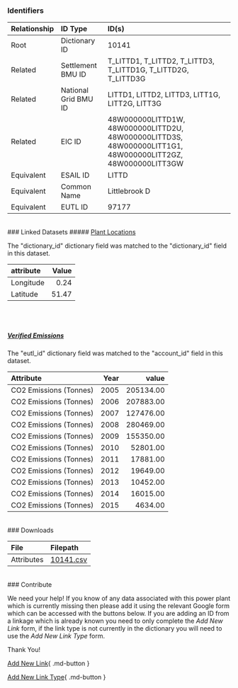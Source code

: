 ### Identifiers

| Relationship   | ID Type              | ID(s)                                                                                                      |
|:---------------|:---------------------|:-----------------------------------------------------------------------------------------------------------|
| Root           | Dictionary ID        | 10141                                                                                                      |
| Related        | Settlement BMU ID    | T_LITTD1, T_LITTD2, T_LITTD3, T_LITTD1G, T_LITTD2G, T_LITTD3G                                              |
| Related        | National Grid BMU ID | LITTD1, LITTD2, LITTD3, LITT1G, LITT2G, LITT3G                                                             |
| Related        | EIC ID               | 48W000000LITTD1W, 48W000000LITTD2U, 48W000000LITTD3S, 48W000000LITT1G1, 48W000000LITT2GZ, 48W000000LITT3GW |
| Equivalent     | ESAIL ID             | LITTD                                                                                                      |
| Equivalent     | Common Name          | Littlebrook D                                                                                              |
| Equivalent     | EUTL ID              | 97177                                                                                                      |

<br>
### Linked Datasets
##### <a href="https://osuked.github.io/Power-Station-Dictionary/datasets/plant-locations">Plant Locations</a>



The "dictionary_id" dictionary field was matched to the "dictionary_id" field in this dataset.

| attribute   |   Value |
|:------------|--------:|
| Longitude   |    0.24 |
| Latitude    |   51.47 |

<br><br>
##### <a href="https://osuked.github.io/Power-Station-Dictionary/datasets/verified-emissions">Verified Emissions</a>



The "eutl_id" dictionary field was matched to the "account_id" field in this dataset.

| Attribute              |   Year |     value |
|:-----------------------|-------:|----------:|
| CO2 Emissions (Tonnes) |   2005 | 205134.00 |
| CO2 Emissions (Tonnes) |   2006 | 207883.00 |
| CO2 Emissions (Tonnes) |   2007 | 127476.00 |
| CO2 Emissions (Tonnes) |   2008 | 280469.00 |
| CO2 Emissions (Tonnes) |   2009 | 155350.00 |
| CO2 Emissions (Tonnes) |   2010 |  52801.00 |
| CO2 Emissions (Tonnes) |   2011 |  17881.00 |
| CO2 Emissions (Tonnes) |   2012 |  19649.00 |
| CO2 Emissions (Tonnes) |   2013 |  10452.00 |
| CO2 Emissions (Tonnes) |   2014 |  16015.00 |
| CO2 Emissions (Tonnes) |   2015 |   4634.00 |


<br>
### Downloads


| File       | Filepath                                                                              |
|:-----------|:--------------------------------------------------------------------------------------|
| Attributes | [10141.csv](https://osuked.github.io/Power-Station-Dictionary/object_attrs/10141.csv) |


<br>
### Contribute

We need your help! If you know of any data associated with this power plant which is currently missing then please add it using the relevant Google form which can be accessed with the buttons below.  If you are adding an ID from a linkage which is already known you need to only complete the *Add New Link* form, if the link type is not currently in the dictionary you will need to use the *Add New Link Type* form.

Thank You!

[Add New Link](https://docs.google.com/forms/d/e/1FAIpQLSc5jRsQ7NgiLLXbwo9PUdwTQyuqbRwThltG56-o6NVSe7E_nw/viewform?usp=pp_url&entry.251912331=10141){ .md-button }

[Add New Link Type](https://docs.google.com/forms/d/e/1FAIpQLSdQfLmfOR0Vw4Z7gDQAIhBbqIifd1RuSFPKmDQpROhOqjo7ew/viewform?usp=pp_url&entry.2141539628=10141){ .md-button }